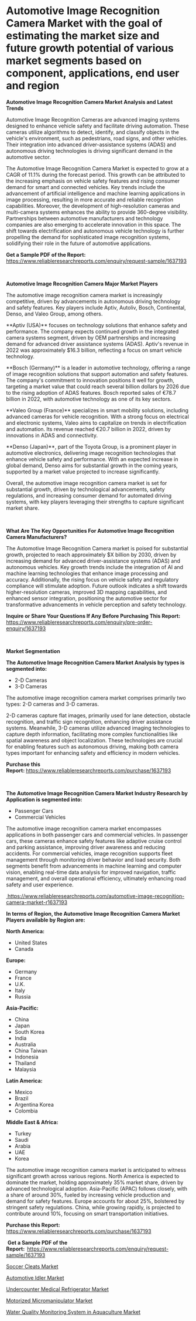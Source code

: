 <p><h1>Automotive Image Recognition Camera Market with the goal of estimating the market size and future growth potential of various market segments based on component, applications, end user and region</h1></p><p><strong>Automotive Image Recognition Camera Market Analysis and Latest Trends</strong></p>
<p><p>Automotive Image Recognition Cameras are advanced imaging systems designed to enhance vehicle safety and facilitate driving automation. These cameras utilize algorithms to detect, identify, and classify objects in the vehicle's environment, such as pedestrians, road signs, and other vehicles. Their integration into advanced driver-assistance systems (ADAS) and autonomous driving technologies is driving significant demand in the automotive sector.</p><p>The Automotive Image Recognition Camera Market is expected to grow at a CAGR of 11.1% during the forecast period. This growth can be attributed to the increasing emphasis on vehicle safety features and rising consumer demand for smart and connected vehicles. Key trends include the advancement of artificial intelligence and machine learning applications in image processing, resulting in more accurate and reliable recognition capabilities. Moreover, the development of high-resolution cameras and multi-camera systems enhances the ability to provide 360-degree visibility. Partnerships between automotive manufacturers and technology companies are also emerging to accelerate innovation in this space. The shift towards electrification and autonomous vehicle technology is further propelling the demand for sophisticated image recognition systems, solidifying their role in the future of automotive applications.</p></p>
<p><strong>Get a Sample PDF of the Report:&nbsp;</strong> <a href="https://www.reliableresearchreports.com/enquiry/request-sample/1637193">https://www.reliableresearchreports.com/enquiry/request-sample/1637193</a></p>
<p>&nbsp;</p>
<p><strong>Automotive Image Recognition Camera Major Market Players</strong></p>
<p><p>The automotive image recognition camera market is increasingly competitive, driven by advancements in autonomous driving technology and safety features. Key players include Aptiv, Autoliv, Bosch, Continental, Denso, and Valeo Group, among others.</p><p>**Aptiv (USA)** focuses on technology solutions that enhance safety and performance. The company expects continued growth in the integrated camera systems segment, driven by OEM partnerships and increasing demand for advanced driver assistance systems (ADAS). Aptiv's revenue in 2022 was approximately $16.3 billion, reflecting a focus on smart vehicle technology.</p><p>**Bosch (Germany)** is a leader in automotive technology, offering a range of image recognition solutions that support automation and safety features. The company's commitment to innovation positions it well for growth, targeting a market value that could reach several billion dollars by 2026 due to the rising adoption of ADAS features. Bosch reported sales of €78.7 billion in 2022, with automotive technology as one of its key sectors.</p><p>**Valeo Group (France)** specializes in smart mobility solutions, including advanced cameras for vehicle recognition. With a strong focus on electrical and electronic systems, Valeo aims to capitalize on trends in electrification and automation. Its revenue reached €20.7 billion in 2022, driven by innovations in ADAS and connectivity.</p><p>**Denso (Japan)**, part of the Toyota Group, is a prominent player in automotive electronics, delivering image recognition technologies that enhance vehicle safety and performance. With an expected increase in global demand, Denso aims for substantial growth in the coming years, supported by a market value projected to increase significantly.</p><p>Overall, the automotive image recognition camera market is set for substantial growth, driven by technological advancements, safety regulations, and increasing consumer demand for automated driving systems, with key players leveraging their strengths to capture significant market share.</p></p>
<p>&nbsp;</p>
<p><strong>What Are The Key Opportunities For Automotive Image Recognition Camera Manufacturers?</strong></p>
<p><p>The Automotive Image Recognition Camera market is poised for substantial growth, projected to reach approximately $X billion by 2030, driven by increasing demand for advanced driver-assistance systems (ADAS) and autonomous vehicles. Key growth trends include the integration of AI and machine learning technologies that enhance image processing and accuracy. Additionally, the rising focus on vehicle safety and regulatory compliance will stimulate adoption. Future outlook indicates a shift towards higher-resolution cameras, improved 3D mapping capabilities, and enhanced sensor integration, positioning the automotive sector for transformative advancements in vehicle perception and safety technology.</p></p>
<p><strong>Inquire or Share Your Questions If Any Before Purchasing This Report:</strong> <a href="https://www.reliableresearchreports.com/enquiry/pre-order-enquiry/1637193">https://www.reliableresearchreports.com/enquiry/pre-order-enquiry/1637193</a></p>
<p>&nbsp;</p>
<p><strong>Market Segmentation</strong></p>
<p><strong>The Automotive Image Recognition Camera Market Analysis by types is segmented into:</strong></p>
<p><ul><li>2-D Cameras</li><li>3-D Cameras</li></ul></p>
<p><p>The automotive image recognition camera market comprises primarily two types: 2-D cameras and 3-D cameras. </p><p>2-D cameras capture flat images, primarily used for lane detection, obstacle recognition, and traffic sign recognition, enhancing driver assistance systems. Meanwhile, 3-D cameras utilize advanced imaging technologies to capture depth information, facilitating more complex functionalities like spatial awareness and object localization. These technologies are crucial for enabling features such as autonomous driving, making both camera types important for enhancing safety and efficiency in modern vehicles.</p></p>
<p><strong>Purchase this Report:&nbsp;</strong><a href="https://www.reliableresearchreports.com/purchase/1637193">https://www.reliableresearchreports.com/purchase/1637193</a></p>
<p>&nbsp;</p>
<p><strong>The Automotive Image Recognition Camera Market Industry Research by Application is segmented into:</strong></p>
<p><ul><li>Passenger Cars</li><li>Commercial Vehicles</li></ul></p>
<p><p>The automotive image recognition camera market encompasses applications in both passenger cars and commercial vehicles. In passenger cars, these cameras enhance safety features like adaptive cruise control and parking assistance, improving driver awareness and reducing accidents. For commercial vehicles, image recognition supports fleet management through monitoring driver behavior and load security. Both segments benefit from advancements in machine learning and computer vision, enabling real-time data analysis for improved navigation, traffic management, and overall operational efficiency, ultimately enhancing road safety and user experience.</p></p>
<p><a href="https://www.reliableresearchreports.com/automotive-image-recognition-camera-market-r1637193">&nbsp;https://www.reliableresearchreports.com/automotive-image-recognition-camera-market-r1637193</a></p>
<p><strong>In terms of Region, the Automotive Image Recognition Camera Market Players available by Region are:</strong></p>
<p>
    <p> <strong> North America: </strong>
        <ul>
            <li>United States</li>
            <li>Canada</li>
        </ul>
        </p> 
    <p> <strong> Europe: </strong>
        <ul>
            <li>Germany</li>
            <li>France</li>
            <li>U.K.</li>
            <li>Italy</li>
            <li>Russia</li>
        </ul>
        </p> 
    <p> <strong> Asia-Pacific: </strong>
        <ul>
            <li>China</li>
            <li>Japan</li>
            <li>South Korea</li>
            <li>India</li>
            <li>Australia</li>
            <li>China Taiwan</li>
            <li>Indonesia</li>
            <li>Thailand</li>
            <li>Malaysia</li>
        </ul>
        </p> 
    <p> <strong> Latin America: </strong>
        <ul>
            <li>Mexico</li>
            <li>Brazil</li>
            <li>Argentina Korea</li>
            <li>Colombia</li>
        </ul>
        </p> 
    <p> <strong> Middle East & Africa: </strong>
        <ul>
            <li>Turkey</li>
            <li>Saudi</li>
            <li>Arabia</li>
            <li>UAE</li>
            <li>Korea</li>
        </ul>
    </p>
    </p>
<p><p>The automotive image recognition camera market is anticipated to witness significant growth across various regions. North America is expected to dominate the market, holding approximately 35% market share, driven by advanced technological adoption. Asia-Pacific (APAC) follows closely, with a share of around 30%, fueled by increasing vehicle production and demand for safety features. Europe accounts for about 25%, bolstered by stringent safety regulations. China, while growing rapidly, is projected to contribute around 10%, focusing on smart transportation initiatives.</p></p>
<p><strong>Purchase this Report: </strong><a href="https://www.reliableresearchreports.com/purchase/1637193">https://www.reliableresearchreports.com/purchase/1637193</a></p>
<p>&nbsp;<strong>Get a Sample PDF of the Report:&nbsp;&nbsp;</strong><a href="https://www.reliableresearchreports.com/enquiry/request-sample/1637193">https://www.reliableresearchreports.com/enquiry/request-sample/1637193</a></p>
<p><strong></strong></p>
<p><p><a href="https://issuu.com/reportprime-2/docs/soccer-cleats-market-size-2030.pptx_1fb07ada4dfbcf">Soccer Cleats Market</a></p><p><a href="https://github.com/FahadAhmed712/Market-Research-Report-List-1/blob/main/automotive-idler-market.md">Automotive Idler Market</a></p><p><a href="https://www.linkedin.com/pulse/undercounter-medical-refrigerator-market-global-trends-utrqe?trackingId=2SQGRLkCRSqzNDZQrcwtpg%3D%3D">Undercounter Medical Refrigerator Market</a></p><p><a href="https://www.linkedin.com/pulse/motorized-micromanipulator-market-overview-regional-outlook-yvuof?trackingId=CTMfMxWxR92AIeQ3e80J9g%3D%3D">Motorized Micromanipulator Market</a></p><p><a href="https://medium.com/@vikkipearcephotography/how-are-regions-adapting-to-the-water-quality-monitoring-system-in-aquaculture-market-40189bf79a62">Water Quality Monitoring System in Aquaculture Market</a></p></p>